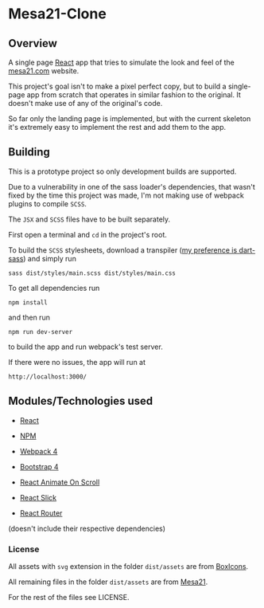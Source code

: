# Mesa21-Clone
## Overview

A single page [React](https://reactjs.org) app that tries to simulate the look and feel of the [mesa21.com](https://www.mesa21.com/) website.

This project's goal isn't to make a pixel perfect copy, but to build a single-page app from scratch that operates in similar fashion to the original. It doesn't make use of any of the original's code.

So far only the landing page is implemented, but with the current skeleton it's extremely easy to implement the rest and add them to the app.

## Building

This is a prototype project so only development builds are supported.

Due to a vulnerability in one of the sass loader's dependencies, that wasn't fixed by the time this project was made, I'm not making use of webpack plugins to compile `SCSS`.

The `JSX` and `SCSS` files have to be built separately.

First open a terminal and `cd` in the project's root.

To build the `SCSS` stylesheets, download a transpiler ([my preference is dart-sass](https://github.com/sass/dart-sass/releases)) and simply run

    sass dist/styles/main.scss dist/styles/main.css

To get all dependencies run

    npm install

and then run

    npm run dev-server

to build the app and run webpack's test server.

If there were no issues, the app will run at

    http://localhost:3000/


## Modules/Technologies used

* [React](https://reactjs.org)

* [NPM](https://www.npmjs.com/)

* [Webpack 4](https://webpack.js.org/)

* [Bootstrap 4](https://getbootstrap.com/)

* [React Animate On Scroll](https://github.com/dbramwell/react-animate-on-scroll)

* [React Slick](https://react-slick.neostack.com/)

* [React Router](https://github.com/ReactTraining/react-router)

(doesn't include their respective dependencies)

### License

All assets with `svg` extension in the folder `dist/assets` are from [BoxIcons](https://boxicons.com/).

All remaining files in the folder `dist/assets` are from [Mesa21](https://www.mesa21.com/).

For the rest of the files see LICENSE.
